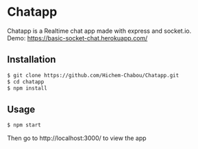 # Chatapp
 Chatapp is a Realtime chat app made with express and socket.io.  
 Demo: https://basic-socket-chat.herokuapp.com/
 
## Installation

```bash
$ git clone https://github.com/Hichem-Chabou/Chatapp.git
$ cd chatapp
$ npm install
```

## Usage

```bash
$ npm start
```

Then go to http://localhost:3000/ to view the app
